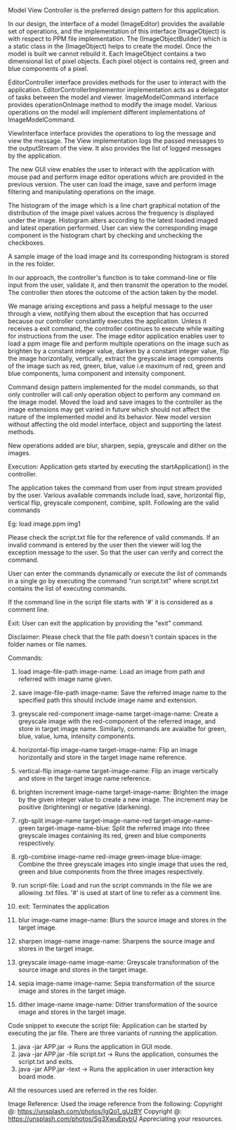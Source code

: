 Model View Controller is the preferred design pattern for this application.

In our design, the interface of a model (ImageEditor) provides the available set of operations,
and the implementation of this interface (ImageObject) is with respect to PPM file implementation.
The (ImageObjectBuilder) which is a static class in the (ImageObject) helps to create the model.
Once the model is built we cannot rebuild it. Each ImageObject contains a two dimensional list of
pixel objects. Each pixel object is contains red, green and blue components of a pixel.

EditorController interface provides methods for the user to interact with the application.
EditorControllerImplementor implementation acts as a delegator of tasks between the model and
viewer. ImageModelCommand interface provides operationOnImage method to modify the image model.
Various operations on the model will implement different implementations of ImageModelCommand.

ViewInterface interface provides the operations to log the message and view the message. The View
implementation logs the passed messages to the outputStream of the view. It also provides the list
of logged messages by the application.

The new GUI view enables the user to interact with the application with mouse pad and perform image
editor operations which are provided in the previous version. The user can load the image, save
and perform image filtering and manipulating operations on the image.

The histogram of the image which is a line chart graphical notation of the distribution of the
image pixel values across the frequency is displayed under the image. Histogram alters according to
the latest loaded imaged and latest operation performed. User can view the corresponding image
component in the histogram chart by checking and unchecking the checkboxes.

A sample image of the load image and its corresponding histogram is stored in the res folder.

In our approach, the controller's function is to take command-line or file input from the user,
validate it, and then transmit the operation to the model.
The controller then stores the outcome of the action taken by the model.

We manage arising exceptions and pass a helpful message to the user through a view, notifying them
about the exception that has occurred because our controller constantly executes the application.
Unless it receives a exit command, the controller continues to execute while waiting for
instructions from the user. The image editor application enables user to load a ppm image file and
perform multiple operations on the image such as brighten by a constant integer value, darken by a
constant integer value, flip the image horizontally, vertically, extract the greyscale image
components of the image such as red, green, blue, value i.e maximum of red, green and blue
components, luma component and intensity component.

Command design pattern implemented for the model commands, so that only controller will call
only operation object to perform any command on the image model. Moved the load and save images
to the controller as the image extensions may get varied in future which should not affect
the nature of the implemented model and its behavior.
New model version without affecting the old model interface, object and supporting the latest
methods.

New operations added are blur, sharpen, sepia, greyscale and dither on the images.

Execution:
Application gets started by executing the startApplication() in the controller.

The application takes the command from user from input stream provided by the user. Various
available commands include
load, save, horizontal flip, vertical flip, greyscale component, combine, split. Following are the
valid commands

Eg: load image.ppm img1

Please check the script.txt file for the reference of valid commands. If an invalid command is
entered by the user then the viewer will log the exception message to the user. So that the user
can verify and correct the command.

User can enter the commands dynamically or execute the list of commands in a single go by
executing the command "run script.txt" where script.txt contains the list of executing commands.

If the command line in the script file starts with '#' it is considered as a comment line.

Exit:
User can exit the application by providing the "exit" command.

Disclaimer:
Please check that the file path doesn't contain spaces in the folder names or file names.

Commands:

1. load image-file-path image-name:
   Load an image from path and referred with image name given.

2. save image-file-path image-name:
   Save the referred image name to the specified path this should include image name and extension.

3. greyscale red-component image-name target-image-name:
   Create a greyscale image with the red-component of the referred image, and store in target image
   name. Similarly, commands are avaialbe for green, blue, value, luma, intensity components.

4. horizontal-flip image-name target-image-name:
   Flip an image horizontally and store in the target image name reference.

5. vertical-flip image-name target-image-name:
   Flip an image vertically and store in the target image name reference.

6. brighten increment image-name target-image-name:
   Brighten the image by the given integer value to create a new image.
   The increment may be positive (brightening) or negative (darkening).

7. rgb-split image-name target-image-name-red target-image-name-green target-image-name-blue:
   Split the referred image into three greyscale images containing its red, green and
   blue components respectively.

8. rgb-combine image-name red-image green-image blue-image:
   Combine the three greyscale images into single image that uses the red, green and blue components
   from the three images respectively.

9. run script-file:
   Load and run the script commands in the file we are allowing .txt files.
   '#' is used at start of line to refer as a comment line.

10. exit:
    Terminates the application

11. blur image-name image-name:
    Blurs the source image and stores in the target image.

12. sharpen image-name image-name:
    Sharpens the source image and stores in the target image.

13. greyscale image-name image-name:
    Greyscale transformation of the source image and stores in the target image.

14. sepia image-name image-name:
    Sepia transformation of the source image and stores in the target image.

15. dither image-name image-name:
    Dither transformation of the source image and stores in the target image.

Code snippet to execute the script file:
Application can be started by executing the jar file. There are three variants of running the
application.

1) java -jar APP.jar -> Runs the application in GUI mode.
2) java -jar APP.jar -file script.txt -> Runs the application, consumes the script.txt and exits.
3) java -jar APP.jar -text -> Runs the application in user interaction key board mode.

All the resources used are referred in the res folder.

Image Reference:
Used the image reference from the following:
Copyright @: https://unsplash.com/photos/IgQo1_gUzBY
Copyright @: https://unsplash.com/photos/Sg3XwuEpybU
Appreciating your resources.

